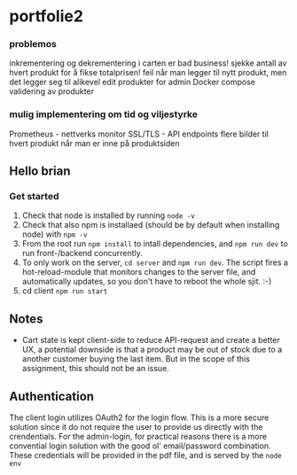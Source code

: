 # portfolie2

### problemos 
inkrementering og dekrementering i carten er bad business!
sjekke antall av hvert produkt for å fikse totalprisen!
feil når man legger til nytt produkt, men det legger seg til alikevel
edit produkter for admin
Docker compose
validering av produkter


### mulig implementering om tid og viljestyrke 
Prometheus - nettverks monitor
SSL/TLS - API endpoints
flere bilder til hvert produkt når man er inne på produktsiden

## Hello brian
### Get started
1. Check that node is installed by running `node -v`
2. Check that also npm is installaed (should be by default when installing node) with `npm -v`
3. From the root run `npm install` to intall dependencies, and `npm run dev` to run front-/backend concurrently.
4. To only work on the server, `cd server` and `npm run dev`. The script fires a hot-reload-module that monitors changes
to the server file, and automatically updates, so you don't have to reboot the whole sjit. :-)
5. cd client `npm run start`


## Notes
- Cart state is kept client-side to reduce API-request and create a better UX, a potential downside is that a product may be out of stock due to a another customer buying the last item. But in the scope of this assignment, this should not be an issue.
 

 ## Authentication
The client login utilizes OAuth2 for the login flow. This is a more secure solution since it do not require the user to provide us directly with the crendentials.
For the admin-login, for practical reasons there is a more convential login solution with the good ol' email/password combination. These credentials will be provided in the pdf file, and is served by the `node env`